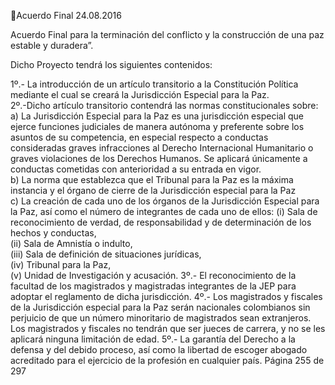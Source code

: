 Acuerdo Final 
24.08.2016 

Acuerdo Final para la terminación del conflicto y la construcción de una paz estable 
y duradera”. 
 
Dicho Proyecto tendrá los siguientes contenidos: 
 
1º.-  La introducción de un artículo transitorio a la Constitución Política mediante el cual se creará la 
Jurisdicción Especial para la Paz.  
2º.-Dicho artículo transitorio contendrá las normas constitucionales sobre: 
a) La Jurisdicción Especial para la Paz es una jurisdicción especial que ejerce funciones judiciales de 
manera autónoma y preferente sobre los asuntos de su competencia, en especial respecto a 
conductas consideradas graves infracciones al Derecho Internacional Humanitario o graves 
violaciones de los Derechos Humanos. Se aplicará únicamente a conductas cometidas con 
anterioridad a su entrada en vigor.  
b) La norma que establezca que el Tribunal para la Paz es la máxima instancia y el órgano de cierre 
de la Jurisdicción especial para la Paz  
c) La creación de cada uno de los órganos de la Jurisdicción Especial para la Paz, así como el 
número de integrantes de cada uno de ellos: 
(i) Sala de reconocimiento de verdad, de responsabilidad y de determinación de los hechos y conductas,   
(ii) Sala de Amnistía o indulto,     
(iii) Sala de definición de situaciones jurídicas,    
(iv) Tribunal para la Paz,    
(v) Unidad de Investigación y acusación. 
3º.- El reconocimiento de la facultad de los magistrados y magistradas integrantes de la JEP para adoptar 
el reglamento de dicha jurisdicción. 
4º.- Los magistrados y fiscales de la Jurisdicción especial para la Paz serán nacionales colombianos sin 
perjuicio de que un número minoritario de magistrados sean extranjeros. 
Los magistrados y fiscales no tendrán que ser jueces de carrera, y no se les aplicará ninguna limitación 
de edad. 
5º.- La garantía del Derecho a la defensa y del debido proceso, así como la libertad de escoger abogado 
acreditado para el ejercicio de la profesión en cualquier país. 
Página 255 de 297 
 

